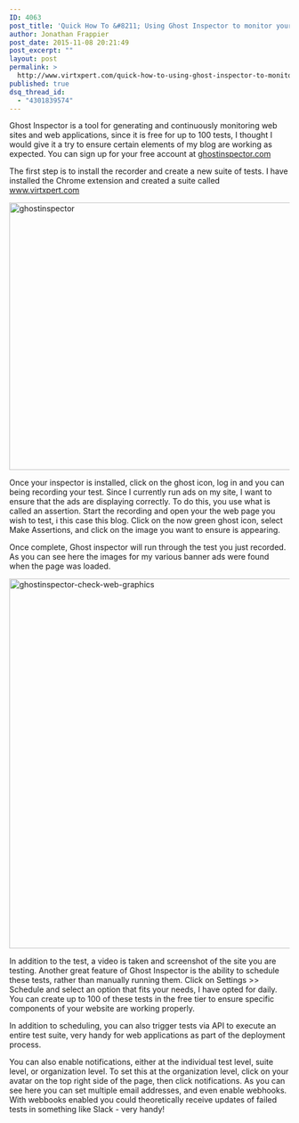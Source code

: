 ```yaml
---
ID: 4063
post_title: 'Quick How To &#8211; Using Ghost Inspector to monitor your blog'
author: Jonathan Frappier
post_date: 2015-11-08 20:21:49
post_excerpt: ""
layout: post
permalink: >
  http://www.virtxpert.com/quick-how-to-using-ghost-inspector-to-monitor-your-blog/
published: true
dsq_thread_id:
  - "4301839574"
---
```

Ghost Inspector is a tool for generating and continuously monitoring web sites and web applications, since it is free for up to 100 tests, I thought I would give it a try to ensure certain elements of my blog are working as expected. You can sign up for your free account at <a href="http://ghostinspector.com" target="_blank">ghostinspector.com</a>

The first step is to install the recorder and create a new suite of tests. I have installed the Chrome extension and created a suite called www.virtxpert.com

<a href="http://www.virtxpert.com/wp-content/uploads/2015/11/ghostinspector.png"><img class="aligncenter size-full wp-image-4064" src="http://www.virtxpert.com/wp-content/uploads/2015/11/ghostinspector.png" alt="ghostinspector" width="1177" height="480" /></a>

Once your inspector is installed, click on the ghost icon, log in and you can being recording your test. Since I currently run ads on my site, I want to ensure that the ads are displaying correctly. To do this, you use what is called an assertion. Start the recording and open your the web page you wish to test, i this case this blog. Click on the now green ghost icon, select Make Assertions, and click on the image you want to ensure is appearing.

Once complete, Ghost inspector will run through the test you just recorded. As you can see here the images for my various banner ads were found when the page was loaded.

<a href="http://www.virtxpert.com/wp-content/uploads/2015/11/ghostinspector-check-web-graphics.png"><img class="aligncenter size-full wp-image-4065" src="http://www.virtxpert.com/wp-content/uploads/2015/11/ghostinspector-check-web-graphics.png" alt="ghostinspector-check-web-graphics" width="1157" height="664" /></a>

In addition to the test, a video is taken and screenshot of the site you are testing. Another great feature of Ghost Inspector is the ability to schedule these tests, rather than manually running them. Click on Settings &gt;&gt; Schedule and select an option that fits your needs, I have opted for daily. You can create up to 100 of these tests in the free tier to ensure specific components of your website are working properly.

In addition to scheduling, you can also trigger tests via API to execute an entire test suite, very handy for web applications as part of the deployment process.

You can also enable notifications, either at the individual test level, suite level, or organization level. To set this at the organization level, click on your avatar on the top right side of the page, then click notifications. As you can see here you can set multiple email addresses, and even enable webhooks. With webbooks enabled you could theoretically receive updates of failed tests in something like Slack - very handy!

&nbsp;